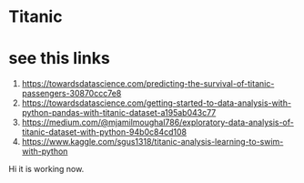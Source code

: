 # Titanic
# see this links
1. https://towardsdatascience.com/predicting-the-survival-of-titanic-passengers-30870ccc7e8
2. https://towardsdatascience.com/getting-started-to-data-analysis-with-python-pandas-with-titanic-dataset-a195ab043c77
3. https://medium.com/@mjamilmoughal786/exploratory-data-analysis-of-titanic-dataset-with-python-94b0c84cd108
4. https://www.kaggle.com/sgus1318/titanic-analysis-learning-to-swim-with-python

Hi it is working now.

